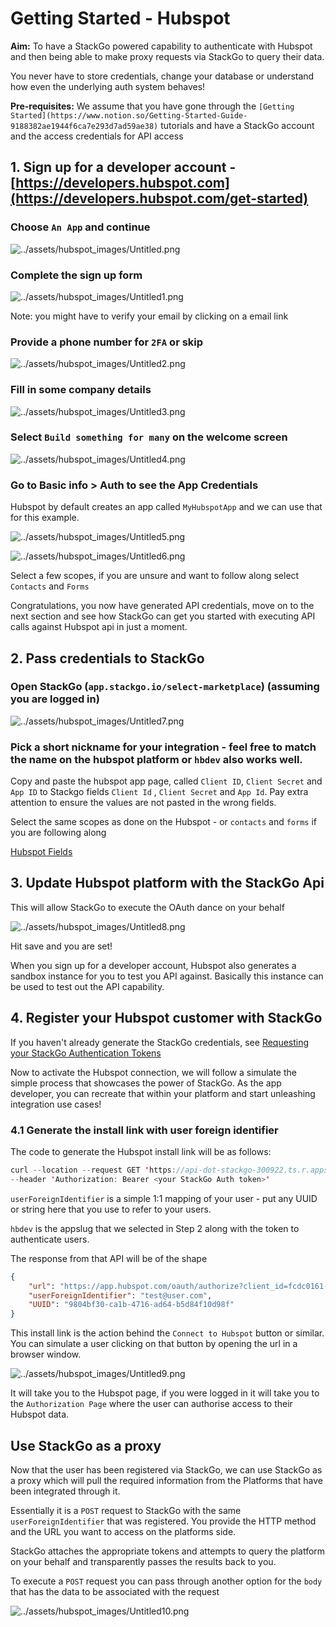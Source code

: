 # Getting Started - Hubspot

**Aim:** To have a StackGo powered capability to authenticate with Hubspot and then being able to make proxy requests via StackGo to query their data. 

You never have to store credentials, change your database or understand how even the underlying auth system behaves!

**Pre-requisites:** We assume that you have gone through the `[Getting Started](https://www.notion.so/Getting-Started-Guide-9188382ae1944f6ca7e293d7ad59ae38)` tutorials and have a StackGo account and the access credentials for API access

## 1. Sign up for a developer account - [https://developers.hubspot.com](https://developers.hubspot.com/get-started)

### Choose `An App` and continue

![../assets/hubspot_images/Untitled.png](../assets/hubspot_images/Untitled.png)

### Complete the sign up form

![../assets/hubspot_images/Untitled1.png](../assets/hubspot_images/Untitled1.png)

Note: you might have to verify your email by clicking on a email link

### Provide a phone number for `2FA` or skip

![../assets/hubspot_images/Untitled2.png](../assets/hubspot_images/Untitled2.png)

### Fill in some company details

![../assets/hubspot_images/Untitled3.png](../assets/hubspot_images/Untitled3.png)

### Select `Build something for many` on the welcome screen

![../assets/hubspot_images/Untitled4.png](../assets/hubspot_images/Untitled4.png)

### Go to Basic info > Auth to see the App Credentials

Hubspot by default creates an app called `MyHubspotApp` and we can use that for this example.

![../assets/hubspot_images/Untitled5.png](../assets/hubspot_images/Untitled5.png)

![../assets/hubspot_images/Untitled6.png](../assets/hubspot_images/Untitled6.png)

Select a few scopes, if you are unsure and want to follow along select `Contacts` and `Forms`

Congratulations, you now have generated API credentials, move on to the next section and see how StackGo can get you started with executing API calls against Hubspot api in just a moment.

## 2. Pass credentials to StackGo

### Open StackGo (`app.stackgo.io/select-marketplace`) (assuming you are logged in)

![../assets/hubspot_images/Untitled7.png](../assets/hubspot_images/Untitled7.png)

### Pick a short nickname for your integration - feel free to match the name on the hubspot platform or `hbdev` also works well.

Copy and paste the  hubspot app page, called `Client ID`, `Client Secret` and `App ID` to Stackgo fields `Client Id` , `Client Secret` and `App Id`. Pay extra attention to ensure the values are not pasted in the wrong fields. 

Select the same scopes as done on the Hubspot - or `contacts` and `forms` if you are following along 

[Hubspot Fields](https://www.notion.so/61ccb7571be24e65a57a921c51e8d43c)

## 3. Update Hubspot platform with the StackGo Api

This will allow StackGo to execute the OAuth dance on your behalf

![../assets/hubspot_images/Untitled8.png](../assets/hubspot_images/Untitled8.png)

Hit save and you are set!

When you sign up for a developer account, Hubspot also generates a sandbox instance for you to test you API against. Basically this instance can be used to test out the API capability.

## 4. Register your Hubspot customer with StackGo

If you haven't already generate the StackGo credentials, see [Requesting your StackGo Authentication Tokens](https://www.notion.so/Requesting-your-StackGo-Authentication-Tokens-89b1ab9f852a407ea267a54957f30ff7) 

Now to activate the Hubspot connection, we will follow a simulate the simple process that showcases the power of StackGo. As the app developer, you can recreate that within your platform and start unleashing integration use cases!

### 4.1 Generate the install link with user foreign identifier

The code to generate the Hubspot install link will be as follows:

```java
curl --location --request GET 'https://api-dot-stackgo-300922.ts.r.appspot.com/api/hubspot/auth/hbDev?userForeignIdentifier=<user id>' \
--header 'Authorization: Bearer <your StackGo Auth token>'
```

 `userForeignIdentifier` is a simple 1:1 mapping of your user - put any UUID or string here that you use to refer to your users.

`hbdev` is the appslug that we selected in Step 2 along with the token to authenticate users.

The response from that API will be of the shape

```json
{
    "url": "https://app.hubspot.com/oauth/authorize?client_id=fcdc0161-59d5-428f-864f-629d8aa781ec&scope=contactsforms&redirect_uri=https%3A%2F%2Fapi-dot-stackgo-300922.ts.r.appspot.com%2Fhubspot%2Fhbdev-9804bf30-ca1b-4716-ad64-b5d84f10d98f%2Fcallback&state=test%40user.com",
    "userForeignIdentifier": "test@user.com",
    "UUID": "9804bf30-ca1b-4716-ad64-b5d84f10d98f"
}
```

This install link is the action behind the `Connect to Hubspot` button or similar. You can simulate a user clicking on that button by opening the url in a browser window. 

![../assets/hubspot_images/Untitled9.png](../assets/hubspot_images/Untitled9.png)

It will take you to the Hubspot page, if you were logged in it will take you to the `Authorization Page` where the user can authorise access to their Hubspot data. 

## Use StackGo as a proxy

Now that the user has been registered via StackGo, we can use StackGo as a proxy which will pull the required information from the Platforms that have been integrated through it.

Essentially it is a `POST` request to StackGo with the same  `userForeignIdentifier` that was registered. You provide the HTTP method and the URL you want to access on the platforms side.

StackGo attaches the appropriate tokens and attempts to query the platform on your behalf and transparently passes the results back to you.

To execute a `POST` request you can pass through another option for the `body` that has the data to be associated with the request

![../assets/hubspot_images/Untitled10.png](../assets/hubspot_images/Untitled10.png)